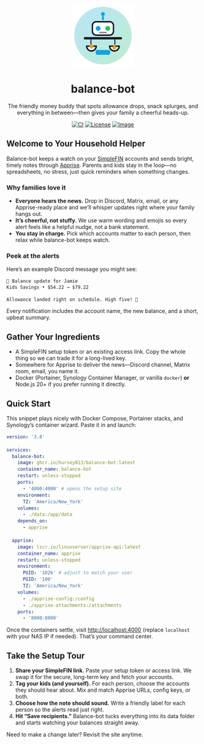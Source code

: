 <p align="center">
  <picture>
    <img alt="Balance-Bot logo" src="logo.svg" width="160" height="160">
  </picture>
</p>

<h1 align="center">balance-bot</h1>

<p align="center">
  The friendly money buddy that spots allowance drops, snack splurges, and everything in between—then gives your family a cheerful heads-up.
</p>

<p align="center">
  <a href="https://github.com/hursey013/balance-bot/actions"><img alt="CI" src="https://img.shields.io/github/actions/workflow/status/hursey013/balance-bot/ci.yml?label=CI&logo=github"></a>
  <a href="https://github.com/hursey013/balance-bot/blob/main/LICENSE"><img alt="License" src="https://img.shields.io/badge/license-MIT-0EA5E9"></a>
  <a href="https://ghcr.io/hursey013/balance-bot"><img alt="Image" src="https://img.shields.io/badge/ghcr-image-blue"></a>
</p>

## Welcome to Your Household Helper

Balance-bot keeps a watch on your [SimpleFIN](https://beta-bridge.simplefin.org) accounts and sends bright, timely notes through [Apprise](https://github.com/caronc/apprise). Parents and kids stay in the loop—no spreadsheets, no stress, just quick reminders when something changes.

### Why families love it

- **Everyone hears the news.** Drop in Discord, Matrix, email, or any Apprise-ready place and we’ll whisper updates right where your family hangs out.
- **It’s cheerful, not stuffy.** We use warm wording and emojis so every alert feels like a helpful nudge, not a bank statement.
- **You stay in charge.** Pick which accounts matter to each person, then relax while balance-bot keeps watch.

### Peek at the alerts

Here’s an example Discord message you might see:

```
🏦 Balance update for Jamie
Kids Savings • $54.22 → $79.22

Allowance landed right on schedule. High five! 🎉
```

Every notification includes the account name, the new balance, and a short, upbeat summary.

## Gather Your Ingredients

- A SimpleFIN setup token or an existing access link. Copy the whole thing so we can trade it for a long-lived key.
- Somewhere for Apprise to deliver the news—Discord channel, Matrix room, email, you name it.
- Docker (Portainer, Synology Container Manager, or vanilla `docker`) **or** Node.js 20+ if you prefer running it directly.

## Quick Start

This snippet plays nicely with Docker Compose, Portainer stacks, and Synology’s container wizard. Paste it in and launch:

```yaml
version: '3.8'

services:
  balance-bot:
    image: ghcr.io/hursey013/balance-bot:latest
    container_name: balance-bot
    restart: unless-stopped
    ports:
      - '4000:4000' # opens the setup site
    environment:
      TZ: 'America/New_York'
    volumes:
      - ./data:/app/data
    depends_on:
      - apprise

  apprise:
    image: lscr.io/linuxserver/apprise-api:latest
    container_name: apprise
    restart: unless-stopped
    environment:
      PUID: '1026' # adjust to match your user
      PGID: '100'
      TZ: 'America/New_York'
    volumes:
      - ./apprise-config:/config
      - ./apprise-attachments:/attachments
    ports:
      - '8000:8000'
```

Once the containers settle, visit [http://localhost:4000](http://localhost:4000) (replace `localhost` with your NAS IP if needed). That’s your command center.

## Take the Setup Tour

1. **Share your SimpleFIN link.** Paste your setup token or access link. We swap it for the secure, long-term key and fetch your accounts.
2. **Tag your kids (and yourself).** For each person, choose the accounts they should hear about. Mix and match Apprise URLs, config keys, or both.
3. **Choose how the note should sound.** Write a friendly label for each person so the alerts read just right.
4. **Hit “Save recipients.”** Balance-bot tucks everything into its data folder and starts watching your balances straight away.

Need to make a change later? Revisit the site anytime.
